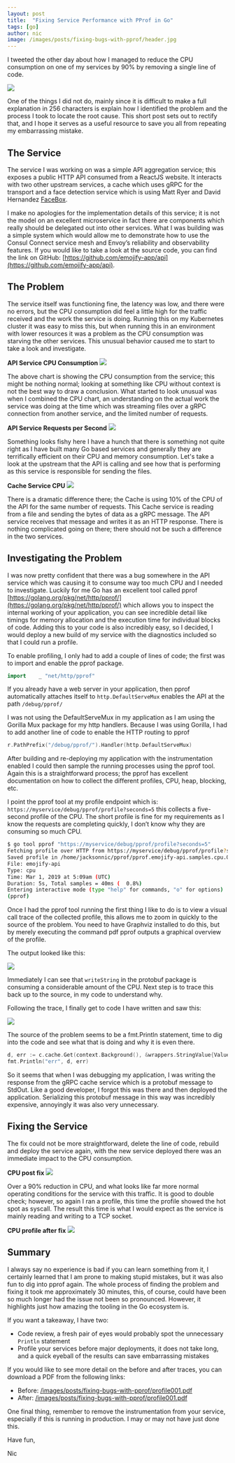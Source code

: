 ```yaml
---
layout: post
title:  "Fixing Service Performance with PProf in Go"
tags: [go]
author: nic
image: /images/posts/fixing-bugs-with-pprof/header.jpg
---
```


I tweeted the other day about how I managed to reduce the CPU consumption on one of my services by 90% by removing a single line of code.

![](/images/posts/fixing-bugs-with-pprof/tweet.png)

One of the things I did not do, mainly since it is difficult to make a full explanation in 256 characters is explain how I identified the problem and the process I took to locate the root cause.  This short post sets out to rectify that, and I hope it serves as a useful resource to save you all from repeating my embarrassing mistake.

## The Service
The service I was working on was a simple API aggregation service; this exposes a public HTTP API consumed from a ReactJS website.  It interacts with two other upstream services, a cache which uses gRPC for the transport and a face detection service which is using Matt Ryer and David Hernandez [FaceBox](https://machinebox.io/docs/facebox).

I make no apologies for the implementation details of this service; it is not the model on an excellent microservice in fact there are components which really should be delegated out into other services. What I was building was a simple system which would allow me to demonstrate how to use the Consul Connect service mesh and Envoy’s reliability and observability features.  If you would like to take a look at the source code, you can find the link on GitHub: [https://github.com/emojify-app/api](https://github.com/emojify-app/api).

## The Problem
The service itself was functioning fine, the latency was low, and there were no errors, but the CPU consumption did feel a little high for the traffic received and the work the service is doing.  Running this on my Kubernetes cluster it was easy to miss this, but when running this in an environment with lower resources it was a problem as the CPU consumption was starving the other services.  This unusual behavior caused me to start to take a look and investigate.

**API Service CPU Consumption**
![](/images/posts/fixing-bugs-with-pprof/before_cpu.png)


The above chart is showing the CPU consumption from the service; this might be nothing normal; looking at something like CPU without context is not the best way to draw a conclusion.  What started to look unusual was when I combined the CPU chart, an understanding on the actual work the service was doing at the time which was streaming files over a gRPC connection from another service, and the limited number of requests.

**API Service Requests per Second**
![](/images/posts/fixing-bugs-with-pprof/before_rps.png)


Something looks fishy here I have a hunch that there is something not quite right as I have built many Go based services and generally they are terrifically efficient on their CPU and memory consumption.  Let's take a look at the upstream that the API is calling and see how that is performing as this service is responsible for sending the files.

**Cache Service CPU**
![](/images/posts/fixing-bugs-with-pprof/cache_cpu.png)


There is a dramatic difference there; the Cache is using 10% of the CPU of the API for the same number of requests.  This Cache service is reading from a file and sending the bytes of data as a gRPC message.  The API service receives that message and writes it as an HTTP response.  There is nothing complicated going on there; there should not be such a difference in the two services.

## Investigating the Problem
I was now pretty confident that there was a bug somewhere in the API service which was causing it to consume way too much CPU and I needed to investigate. Luckily for me Go has an excellent tool called pprof [https://golang.org/pkg/net/http/pprof/](https://golang.org/pkg/net/http/pprof/) which allows you to inspect the internal working of your application, you can see incredible detail like timings for memory allocation and the execution time for individual blocks of code.  Adding this to your code is also incredibly easy, so I decided, I would deploy a new build of my service with the diagnostics included so that I could run a profile.

To enable profiling, I only had to add a couple of lines of code; the first was to import and enable the pprof package.

```go
import    _ "net/http/pprof"
```

If you already have a web server in your application, then pprof automatically attaches itself to `http.DefaultServeMux` enables the API at the path `/debug/pprof/`

I was not using the DefaultServeMux in my application as I am using the Gorilla Mux package for my http handlers.  Because I was using Gorilla, I had to add another line of code to enable the HTTP routing to pprof

```go
r.PathPrefix("/debug/pprof/").Handler(http.DefaultServeMux)
```

After building and re-deploying my application with the instrumentation enabled I could then sample the running processes using the pprof tool.  Again this is a straightforward process; the pprof has excellent documentation on how to collect the different profiles, CPU, heap, blocking, etc.

I point the pprof tool at my profile endpoint which is: `https://myservice/debug/pprof/profile?seconds=5` this collects a five-second profile of the CPU.  The short profile is fine for my requirements as I know the requests are completing quickly, I don’t know why they are consuming so much CPU.

```bash
$ go tool pprof "https://myservice/debug/pprof/profile?seconds=5"
Fetching profile over HTTP from https://myservice/debug/pprof/profile?seconds=5
Saved profile in /home/jacksonnic/pprof/pprof.emojify-api.samples.cpu.006.pb.gz
File: emojify-api
Type: cpu
Time: Mar 1, 2019 at 5:09am (UTC)
Duration: 5s, Total samples = 40ms (  0.8%)
Entering interactive mode (type "help" for commands, "o" for options)
(pprof)
```

Once I had the pprof tool running the first thing I like to do is to view a visual call trace of the collected profile, this allows me to zoom in quickly to the source of the problem. You need to have Graphviz installed to do this, but by merely executing the command pdf pprof outputs a graphical overview of the profile.

The output looked like this:

![](/images/posts/fixing-bugs-with-pprof/profile_before_1.png)

Immediately I can see that `writeString` in the protobuf package is consuming a considerable amount of the CPU.  Next step is to trace this back up to the source, in my code to understand why.

Following the trace, I finally get to code I have written and saw this:

![](/images/posts/fixing-bugs-with-pprof/profile_before_2.png)

The source of the problem seems to be a fmt.Println statement, time to dig into the code and see what that is doing and why it is even there.

```go
d, err := c.cache.Get(context.Background(), &wrappers.StringValue{Value: f})
fmt.Println("err", d, err)
```

So it seems that when I was debugging my application, I was writing the response from the gRPC cache service which is a protobuf message to StdOut.  Like a good developer, I forgot this was there and then deployed the application.  Serializing this protobuf message in this way was incredibly expensive, annoyingly it was also very unnecessary.

## Fixing the Service
The fix could not be more straightforward, delete the line of code, rebuild and deploy the service again, with the new service deployed there was an immediate impact to the CPU consumption.

**CPU post fix**
![](/images/posts/fixing-bugs-with-pprof/after_cpu.png)

Over a 90% reduction in CPU, and what looks like far more normal operating conditions for the service with this traffic.  It is good to double check; however, so again I ran a profile, this time the profile showed the hot spot as syscall.  The result this time is what I would expect as the service is mainly reading and writing to a TCP socket.

**CPU profile after fix**
![](/images/posts/fixing-bugs-with-pprof/profile_after.png)

## Summary
I always say no experience is bad if you can learn something from it, I certainly learned that I am prone to making stupid mistakes, but it was also fun to dig into pprof again.  The whole process of finding the problem and fixing it took me approximately 30 minutes, this, of course, could have been so much longer had the issue not been so pronounced. However, it highlights just how amazing the tooling in the Go ecosystem is.

If you want a takeaway, I have two:
* Code review, a fresh pair of eyes would probably spot the unnecessary `Println` statement
* Profile your services before major deployments, it does not take long, and a quick eyeball of the results can save embarrassing mistakes

If you would like to see more detail on the before and after traces, you can download a PDF from the following links:

* Before: [/images/posts/fixing-bugs-with-pprof/profile001.pdf](/images/posts/fixing-bugs-with-pprof/profile001.pdf)
* After: [/images/posts/fixing-bugs-with-pprof/profile001.pdf](/images/posts/fixing-bugs-with-pprof/profile001.pdf)

One final thing, remember to remove the instrumentation from your service, especially if this is running in production.  I may or may not have just done this.

Have fun,

Nic
